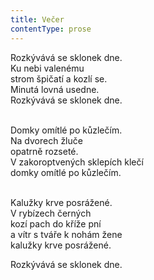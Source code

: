 ```yaml
---
title: Večer
contentType: prose
---
```


<section>

Rozkývává se sklonek dne.  
Ku nebi valenému  
strom špičatí a kozlí se.  
Minutá lovná usedne.  
Rozkývává se sklonek dne.

   
Domky omítlé po kůzlečím.  
Na dvorech žluče  
opatrně rozseté.  
V zakoroptvených sklepích klečí  
domky omítlé po kůzlečím.

   
Kalužky krve posrážené.  
V rybízech černých  
kozí pach do kříže pní  
a vítr s tváře k nohám žene  
kalužky krve posrážené.

  
Rozkývává se sklonek dne.

</section>
